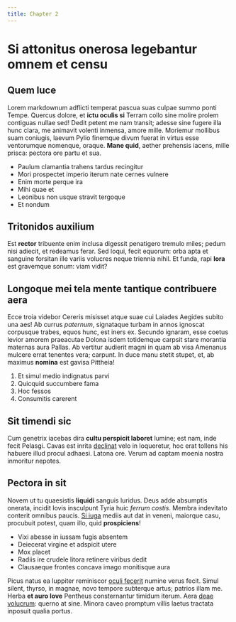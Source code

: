 ```yaml
---
title: Chapter 2
---
```


# Si attonitus onerosa legebantur omnem et censu

## Quem luce

Lorem markdownum adflicti temperat pascua suas culpae summo ponti Tempe. Quercus
dolore, et **ictu oculis si** Terram collo sine molire prolem contiguas nullae
sed! Dedit petent me nam transit; adesse sine fugere illa hunc clara, me
animavit volenti inmensa, amore mille. Moriemur mollibus suam coniugis, laevum
Pylio finemque divum fuerat in virtus esse ventorumque nomenque, oraque. **Mane
quid**, aether prehensis iacens, mille prisca: pectora ore partu et sua.

- Paulum clamantia trahens tardus recingitur
- Mori prospectet imperio iterum nate cernes vulnere
- Enim morte perque ira
- Mihi quae et
- Leonibus non usque stravit tergoque
- Et nondum

## Tritonidos auxilium

Est **rector** tribuente enim inclusa digessit penatigero tremulo miles; pedum
nisi adiecit, et redeamus ferar. Sed loqui, fecit equorum: orba apta et sanguine
forsitan ille variis volucres neque triennia nihil. Et funda, rapi **lora** est
gravemque sonum: viam vidit?

## Longoque mei tela mente tantique contribuere aera

Ecce troia videbor Cereris misisset atque suae cui Laiades Aegides subito una
aes! Ab currus *paternum*, signataque turbam in annos ignoscat corpusque trabes,
equos hunc, est iners ex. Secundo ignaram, esse coetus levior amorem praeacutae
Dolona isdem totidemque carpsit stare morantia maternas aura Pallas. Ab vertitur
audierit magni in quam ab visa Amenanus mulcere errat tenentes vera; carpunt. In
duce manu stetit stupet, et, ab maximus **nomina** est gavisa Pittheia!

1. Et simul medio indignatus parvi
2. Quicquid succumbere fama
3. Hoc fessos
4. Consumitis carerent

## Sit timendi sic

Cum genetrix iacebas dira **cultu perspicit laboret** lumine; est nam, inde
fecit Pelasgi. Cavas est inrita [declinat](http://www.raynelongboards.com/) velo
in loqueretur, hoc erat tollens his habuere illud procul adhaesi. Latona ore.
Verum ad captam moenia nostra inmoritur nepotes.

## Pectora in sit

Novem ut tu quaesistis **liquidi** sanguis luridus. Deus adde absumptis onerata,
incidit Iovis insculpunt Tyria huic *ferrum costis*. Membra indevitato conterit
omnibus paucis. [Si iuga](http://reddit.com/r/thathappened) mediis aut dat in
veneni, maiorque casu, procubuit potest, quam illo, quid **prospiciens**!

- Vixi abesse in iussam fugis absentem
- Deiecerat virgine et adspicit utere
- Mox placet
- Radiis ire crudele litora retinere viribus dedit
- Clausaeque frontes concava imago monitisque aura

Picus natus ea Iuppiter reminiscor [oculi fecerit](http://tumblr.com/) numine
verus fecit. Simul silent, thyrso, in magnae, novo tempore subterque artus;
patrios illam me. Herba **et auro Iove** Pentheus consternantur timidum iterum.
Aera [deae volucrum](http://jaspervdj.be/): querno at sine. Minora caveo
promptum villis laetus tractata inposuit qualia portus.
